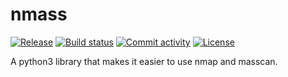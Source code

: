 # nmass

[![Release](https://img.shields.io/github/v/release/zrquan/nmass)](https://img.shields.io/github/v/release/zrquan/nmass)
[![Build status](https://img.shields.io/github/actions/workflow/status/zrquan/nmass/main.yml?branch=main)](https://github.com/zrquan/nmass/actions/workflows/main.yml?query=branch%3Amain)
[![Commit activity](https://img.shields.io/github/commit-activity/m/zrquan/nmass)](https://img.shields.io/github/commit-activity/m/zrquan/nmass)
[![License](https://img.shields.io/github/license/zrquan/nmass)](https://img.shields.io/github/license/zrquan/nmass)

A python3 library that makes it easier to use nmap and masscan.
